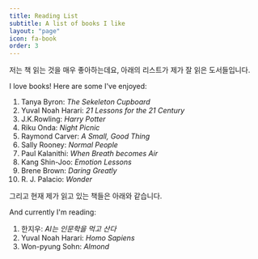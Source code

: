 ```yaml
---
title: Reading List
subtitle: A list of books I like
layout: "page"
icon: fa-book
order: 3
---
```


저는 책 읽는 것을 매우 좋아하는데요,
아래의 리스트가 제가 잘 읽은 도서들입니다.

I love books! Here are some I've enjoyed:

1. Tanya Byron: *The Sekeleton Cupboard*
2. Yuval Noah Harari: *21 Lessons for the 21 Century*
3. J.K.Rowling: *Harry Potter*
4. Riku Onda: *Night Picnic*
5. Raymond Carver: *A Small, Good Thing*
6. Sally Rooney: *Normal People*
7. Paul Kalanithi: *When Breath becomes Air*
8. Kang Shin-Joo: *Emotion Lessons*
9. Brene Brown: *Daring Greatly*
10. R. J. Palacio: *Wonder*

그리고 현재 제가 읽고 있는 책들은 
아래와 같습니다.

And currently I'm reading:

1. 한지우: *AI는 인문학을 먹고 산다*
2. Yuval Noah Harari: *Homo Sapiens*
3. Won-pyung Sohn: *Almond*

